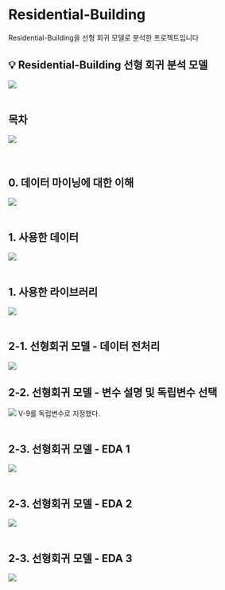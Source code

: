 # Residential-Building
Residential-Building을 선형 회귀 모델로 분석한 프로젝트입니다
<br/>
<aside>
<h2>💡  Residential-Building 선형 회귀 분석 모델</h2>
<img src=https://github.com/user-attachments/assets/1ccce030-5b11-4ab8-b64f-c0bf6f72cc25>
<br/>
<br/>
  
<h2>목차</h2>
<img src=https://github.com/user-attachments/assets/89256db5-43be-4e1a-b24e-a01361f14800>
</aside>
<br/>
<br/>

<h2>0. 데이터 마이닝에 대한 이해</h2>
<img src=https://github.com/user-attachments/assets/cd287396-cfef-4b4a-9c23-ae80074488a6>
<br/>
<br/>

<h2>1. 사용한 데이터</h2>
<img src=https://github.com/user-attachments/assets/76f0bad9-003e-48d8-b35a-99c8727131e6>
<br/>
<br/>

<h2>1. 사용한 라이브러리</h2>
<img src=https://github.com/user-attachments/assets/2ff1097e-2188-4e97-9966-6341c21dd8a7>
<br/>
<br/>

<h2>2-1. 선형회귀 모델 - 데이터 전처리</h2>
<img src=https://github.com/user-attachments/assets/e5d75b0f-226d-4a2d-a070-09cf1bbb68ad?
<br/>
<br/>

<h2>2-2. 선형회귀 모델 - 변수 설명 및 독립변수 선택</h2>
<img src=https://github.com/user-attachments/assets/e5d75b0f-226d-4a2d-a070-09cf1bbb68ad??>
V-9를 독립변수로 지정했다.
<br/>
<br/>

<h2>2-3. 선형회귀 모델 - EDA 1</h2>
<img src=https://github.com/user-attachments/assets/80418d67-064b-4b8b-93f0-8f7c465176fd>
<br/>
<br/>

<h2>2-3. 선형회귀 모델 - EDA 2</h2>
<img src=https://github.com/user-attachments/assets/86bcf922-74a4-45f6-b0cc-5b254b710c6f>
<br/>
<br/>

<h2>2-3. 선형회귀 모델 - EDA 3</h2>
<img src=https://github.com/user-attachments/assets/8d29c62f-1eec-4f72-915c-bbdac565bcf5>
<br/>
<br/>
























</aside>
